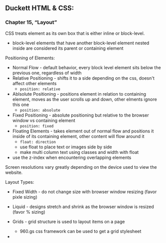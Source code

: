 ## Duckett HTML & CSS:
### Chapter 15, “Layout” 
<!-- (again; repeat of Class 4 reading) -->

CSS treats element as its own box that is either inline or block-level.
- block-level elements that have another block-level element nested inside are considered its parent or containing element

Positioning of Elements:
- Normal Flow - default behavior, every block level element sits below the previous one, regardless of width
- Relative Positioning - shifts it to a side depending on the css, doesn't affect other elements
  - `position: relative`
- Ablsolute Positioning - positions element in relation to containing element, moves as the user scrolls up and down, other elments ignore this one
  - `position: absolute`
- Fixed Positioning - absolute positioning but relative to the browser window vs containing element
  - `position: fixed`
- Floating Elements - takes element out of normal flow and positions it inside of its containing element, other content will flow around it
  - `float: direction`
  - use float to place text or images side by side
  - make multi column text using classes and width with float
- use the z-index when encountering overlapping elements

Screen resolutions vary greatly depending on the device used to view the website.

Layout Types:
- Fixed Width - do not change size with browser window resizing (favor pixle sizing)
- Liquid - designs stretch and shrink as the browser window is resized (favor % sizing)
- Grids - grid structure is used to layout items on a page
  - 960.gs css framework can be used to get a grid stylesheet

-  




